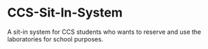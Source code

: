 # CCS-Sit-In-System
A sit-in system for CCS students who wants to reserve and use the laboratories for school purposes. 
